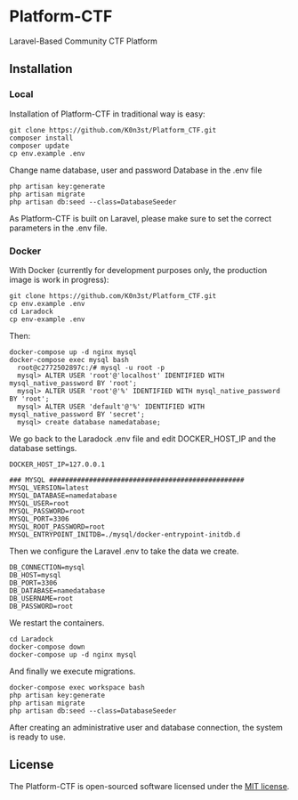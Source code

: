 <h1>Platform-CTF</h1>
  
<p>Laravel-Based Community CTF Platform</p>

## Installation

### Local
  Installation of Platform-CTF in traditional way is easy:
    
    git clone https://github.com/K0n3st/Platform_CTF.git
    composer install
    composer update
    cp env.example .env
  Change name database, user and password Database in the .env file
  
    php artisan key:generate
    php artisan migrate
    php artisan db:seed --class=DatabaseSeeder
   
  As Platform-CTF is built on Laravel, please make sure to set the correct parameters in the .env file.
  
### Docker
  With Docker (currently for development purposes only, the production image is work in progress):

    git clone https://github.com/K0n3st/Platform_CTF.git
    cp env.example .env
    cd Laradock
    cp env-example .env
    
 <!-- In the .env file we have to change the Docker composition files section
     
    # Select which docker-compose files to include. If using docker-sync append `:docker-compose.sync.yml` at the end
    COMPOSE_FILE=docker-compose.yml -> COMPOSE_FILE:docker-compose.yml -->
    
  Then:
  
    docker-compose up -d nginx mysql
    docker-compose exec mysql bash 
      root@c2772502897c:/# mysql -u root -p
      mysql> ALTER USER 'root'@'localhost' IDENTIFIED WITH mysql_native_password BY 'root';
      mysql> ALTER USER 'root'@'%' IDENTIFIED WITH mysql_native_password BY 'root';
      mysql> ALTER USER 'default'@'%' IDENTIFIED WITH mysql_native_password BY 'secret';
      mysql> create database namedatabase;

 We go back to the Laradock .env file and edit DOCKER_HOST_IP and the database settings.

    DOCKER_HOST_IP=127.0.0.1
    
    ### MYSQL #################################################
    MYSQL_VERSION=latest
    MYSQL_DATABASE=namedatabase
    MYSQL_USER=root   
    MYSQL_PASSWORD=root  
    MYSQL_PORT=3306
    MYSQL_ROOT_PASSWORD=root
    MYSQL_ENTRYPOINT_INITDB=./mysql/docker-entrypoint-initdb.d
 
 Then we configure the Laravel .env to take the data we create.
     
    DB_CONNECTION=mysql
    DB_HOST=mysql    
    DB_PORT=3306
    DB_DATABASE=namedatabase
    DB_USERNAME=root
    DB_PASSWORD=root
    
 We restart the containers.
 
    cd Laradock  
    docker-compose down
    docker-compose up -d nginx mysql
    
  And finally we execute migrations.
    
    docker-compose exec workspace bash
    php artisan key:generate
    php artisan migrate
    php artisan db:seed --class=DatabaseSeeder
    
   After creating an administrative user and database connection, the system is ready to use.
   
## License
The Platform-CTF is open-sourced software licensed under the [MIT license](http://opensource.org/licenses/MIT).


